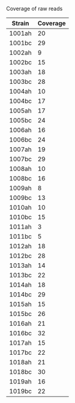 Coverage of raw reads

|Strain |Coverage|
|-------|--------|
|1001ah	|20	|
|1001bc	|29	|
|1002ah	|9	|
|1002bc	|15	|
|1003ah	|18	|
|1003bc	|28	|
|1004ah	|10	|
|1004bc	|17	|
|1005ah	|17	|
|1005bc |24	|
|1006ah	|16	|
|1006bc	|24	|
|1007ah	|19	|
|1007bc	|29	|
|1008ah	|10	|
|1008bc	|16	|
|1009ah	|8	|
|1009bc	|13	|
|1010ah	|10	|
|1010bc	|15	|
|1011ah	|3	|
|1011bc	|5	|
|1012ah	|18	|
|1012bc	|28	|
|1013ah	|14	|
|1013bc	|22	|
|1014ah	|18	|
|1014bc	|29	|
|1015ah	|15	|
|1015bc	|26	|
|1016ah	|21	|
|1016bc	|32	|
|1017ah	|15	|
|1017bc	|22	|
|1018ah	|21	|
|1018bc	|30	|
|1019ah	|16	|
|1019bc	|22	|
